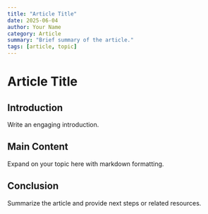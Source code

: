 ```yaml
---
title: "Article Title"
date: 2025-06-04
author: Your Name
category: Article
summary: "Brief summary of the article."
tags: [article, topic]
---
```


# Article Title

## Introduction

Write an engaging introduction.

## Main Content

Expand on your topic here with markdown formatting.

## Conclusion

Summarize the article and provide next steps or related resources.
